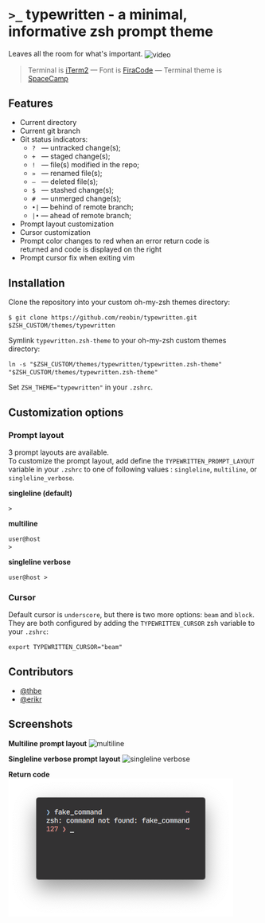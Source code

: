 # ``>_`` typewritten - a minimal, informative zsh prompt theme

Leaves all the room for what's important.
<img align="center" src="https://raw.githubusercontent.com/reobin/typewritten/master/media/demo.gif" alt="video" />

> Terminal is [iTerm2](https://iterm2.com/) — Font is [FiraCode](https://github.com/tonsky/FiraCode) — Terminal theme is [SpaceCamp](https://github.com/reobin/spacecamp-iterm)


## Features
- Current directory
- Current git branch
- Git status indicators:
  - ``?``     &nbsp; — untracked change(s);
  - ``+``     &nbsp; — staged change(s);
  - ``!``     &nbsp; — file(s) modified in the repo;
  - ``»``     &nbsp; — renamed file(s);
  - ``—``     &nbsp; — deleted file(s);
  - ``$``     &nbsp; — stashed change(s);
  - ``#``     &nbsp; — unmerged change(s);
  - ``•|``    — behind of remote branch;
  - ``|•``    — ahead of remote branch;
- Prompt layout customization
- Cursor customization
- Prompt color changes to red when an error return code is\
returned and code is displayed on the right
- Prompt cursor fix when exiting vim


## Installation
Clone the repository into your custom oh-my-zsh themes directory:
```shell
$ git clone https://github.com/reobin/typewritten.git $ZSH_CUSTOM/themes/typewritten
```

Symlink ``typewritten.zsh-theme`` to your oh-my-zsh custom themes directory:
```shell
ln -s "$ZSH_CUSTOM/themes/typewritten/typewritten.zsh-theme" "$ZSH_CUSTOM/themes/typewritten.zsh-theme"
```

Set ``ZSH_THEME="typewritten"`` in your ``.zshrc``.

## Customization options

### Prompt layout
3 prompt layouts are available.<br>
To customize the prompt layout, add define the `TYPEWRITTEN_PROMPT_LAYOUT` variable in your `.zshrc` to one of following values : `singleline`, `multiline`, or `singleline_verbose`.

**singleline (default)**
```shell
> 
```

**multiline**
```shell
user@host
> 
```

**singleline verbose**
```shell
user@host >
```


### Cursor
Default cursor is ``underscore``, but there is two more options: ``beam`` and ``block``.
They are both configured by adding the `TYPEWRITTEN_CURSOR` zsh variable to your ``.zshrc``:
```shell
export TYPEWRITTEN_CURSOR="beam"
```


## Contributors
* [@thbe](https://github.com/thbe)
* [@erikr](https://github.com/erikr)


## Screenshots
**Multiline prompt layout**
<img src="https://raw.githubusercontent.com/reobin/typewritten/master/media/multiline.png" alt="multiline" />

**Singleline verbose prompt layout**
<img src="https://github.com/reobin/typewritten/blob/master/media/singleline_verbose.png?raw=true" alt="singleline verbose" />

**Return code**
<img src="https://raw.githubusercontent.com/reobin/typewritten/master/media/return_code.png" alt="return code" />
